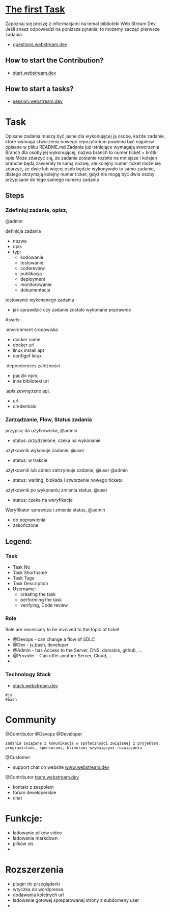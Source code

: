 # [The first Task](https://task.webstream.dev)

Zapoznaj się proszę z informacjami na temat biblioteki Web Stream Dev
Jeśli znasz odpowiedzi na poniższe pytania, to możemy zacząć pierwsze zadania.

+ [questions.webstream.dev](https://questions.webstream.dev)

## How to start the Contribution?

+ [start.webstream.dev](https://start.webstream.dev/)


## How to start a tasks?

+ [session.webstream.dev](https://session.webstream.dev/)

# Task
Opisane zadania muszą być jasne dla wykonującej ją osobę,
każde zadanie, które wymaga stworzenia nowego repozytorium powinno być najpierw opisane w pliku README.md
Zadania już istniejące wymagają stworzenia Branch dla osoby jej wykonującej, nazwa branch to numer ticket + krótki opis
Może zdarzyć się, że zadanie zostanie rozbite na mniejsze i kolejen branche będą zawierały te samą nazwę, ale kolejny numer ticket
może się zdarzyć, że dwie lub więcej osób będzie wykonywało to samo zadanie, dlatego otrzymają kolejny numer ticket, gdyż nie mogą być dwie osoby przypisane do tego samego numeru zadania

## Steps



### Zdefiniuj zadanie, opisz, 
@admin

definicja zadania
+ nazwa
+ opis
+ typ: 
  + kodowanie
  + testowanie
  + codereview
  + publikacja
  + deployment
  + monitorowanie
  + dokumentacja

testowanie wykonanego zadania
+ jak sprawdzić czy zadanie zostało wykonane poprawnie


Assets:

.environment środowisko
+ docker name
+ docker url
+ linux install apt
+ configof linux

.dependencies zależności
+ paczki npm,
+ inne biblioteki url

.apis
zewnętrzne api, 
+ url
+ credentials


### Zarządzanie, Flow, Status zadania

przypisz do użytkownika, @admin
+ status: przydzielone, czeka na wykonanie

użytkownik wykonuje zadanie, @user
+ status: w trakcie

użytkownik lub admin zatrzymuje zadanie, @user @admin
+ status: waiting, blokada i stworzenie nowego ticketu

użytkownik po wykonaniu zmienia status, @user 
+ status: czeka na weryfikacje

Weryfikator sprawdza i zmienia status, @admin
+ do poprawienia
+ zakończone



## Legend:

### Task
+ Task No
+ Task Shortname
+ Task Tags
+ Task Description
+ Username:
  + creating the task
  + performing the task
  + verifying, Code review

### Role
Role are necessary to be involved to the topic of ticket
  + @Devops - can change a flow of SDLC
  + @Dev - js,bash, developer
  + @Admin - has Access to the Server, DNS, domains, github, ...
  + @Provider - Can offer another Server, Cloud, ... 
  + 

### Technology Stack
+ [stack.webstream.dev](https://stack.webstream.dev/#/)

```
#js
#bash
```







# Community
@Contributor
@Devops
@Developer

```
zadania związane z komunikacją w społeczności związanej z projektem, programistami, sponsorami, klientami używającymi rozwiązania
```
@Customer
+ support chat on website www.webstream.dev

@Contributor
[team.webstream.dev](https://team.webstream.dev/#/)
+ kontakt z zespołem
+ forum developerskie
+ chat


# Funkcje:

+ ładowanie plików video
+ ładowanie markdown
+ plików xls
+ 


# Rozszerzenia

+ plugin do przeglądarki 
+ wtyczka do wordpressa
+ dodawania kolejnych url
+ ładowanie gotowej spreparowanej strony z subdomeny user
+ 





